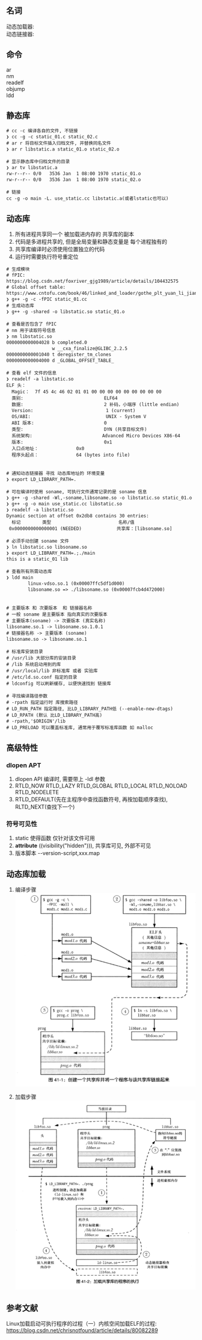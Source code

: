 ## 名词 
动态加载器:     
动态链接器:   

## 命令 
ar   
nm     
readelf     
objump   
ldd     



## 静态库
``` shell
# cc -c 编译各自的文件, 不链接
❯ cc -g -c static_01.c static_02.c 
# ar r 将目标文件插入归档文件, 并替换同名文件
❯ ar r libstatic.a static_01.o static_02.o

# 显示静态库中归档文件的目录
❯ ar tv libstatic.a
rw-r--r-- 0/0   3536 Jan  1 08:00 1970 static_01.o
rw-r--r-- 0/0   3536 Jan  1 08:00 1970 static_02.o

# 链接
cc -g -o main -L. use_static.cc libstatic.a(或者lstatic也可以)
```

## 动态库
1. 所有进程共享同一个 被加载进内存的 共享库的副本
2. 代码是多进程共享的, 但是全局变量和静态变量是 每个进程独有的 
3. 共享库编译时必须使用位置独立的代码
4. 运行时需要执行符号重定位 
``` shell
# 生成模块
# fPIC: https://blog.csdn.net/foxriver_gjg1989/article/details/104432575
# Global offset table: https://www.cntofu.com/book/46/linked_and_loader/gothe_plt_yuan_li_jian_xi.md
❯ g++ -g -c -fPIC static_01.cc
# 生成动态库 
❯ g++ -g -shared -o libstatic.so static_01.o

# 查看是否包含了 fPIC
# nm 用于读取符号信息  
❯ nm libstatic.so
0000000000004028 b completed.0
                 w __cxa_finalize@GLIBC_2.2.5
0000000000001040 t deregister_tm_clones
0000000000004000 d _GLOBAL_OFFSET_TABLE_

# 查看 elf 文件的信息
❯ readelf -a libstatic.so
ELF 头：
  Magic：  7f 45 4c 46 02 01 01 00 00 00 00 00 00 00 00 00 
  类别:                              ELF64
  数据:                              2 补码，小端序 (little endian)
  Version:                           1 (current)
  OS/ABI:                            UNIX - System V
  ABI 版本:                          0
  类型:                              DYN (共享目标文件)
  系统架构:                          Advanced Micro Devices X86-64
  版本:                              0x1
  入口点地址：              0x0
  程序头起点：              64 (bytes into file)


# 通知动态链接器 寻找 动态库地址的 环境变量
❯ export LD_LIBRARY_PATH=.  

# 可在编译时使用 soname, 可执行文件通常记录的是 soname 信息 
❯ g++ -g -shared -Wl,-soname,libsoname.so -o libstatic.so static_01.o
❯ g++ -g -o main use_static.cc libstatic.so
❯ readelf -a libstatic.so
Dynamic section at offset 0x2db8 contains 30 entries:
  标记        类型                         名称/值
 0x0000000000000001 (NEEDED)             共享库：[libsoname.so]

# 必须手动创建 soname 文件
❯ ln libstatic.so libsoname.so
❯ export LD_LIBRARY_PATH=.;./main
this is a static_01 lib

# 查看所有所需动态库 
❯ ldd main
        linux-vdso.so.1 (0x00007ffc5df1d000)
        libsoname.so => ./libsoname.so (0x00007fcb4d472000)


# 主要版本 和 次要版本  和 链接器名称   
# 一般 soname 是主要版本 指向真实的次要版本  
# 主要版本(soname) -> 次要版本 (真实名称)
libsoname.so.1 -> libsoname.so.1.0.1   
# 链接器名称 -> 主要版本 (soname)
libsoname.so -> libsoname.so.1

# 标准库安装目录   
# /usr/lib 大部分库的安装目录  
# /lib 系统启动用到的库   
# /usr/local/lib 非标准库 或者 实验库   
# /etc/ld.so.conf 指定的目录  
# ldconfig 可以刷新缓存, 以便快速找到 链接库 

# 寻找编译路径参数 
# -rpath 指定运行时 库搜索路径   
# LD_RUN_PATH 指定路径, 比LD_LIBRARY_PATH低 (--enable-new-dtags)
# LD_RPATH (默认 比LD_LIBRARY_PATH高)
# -rpath,'$ORIGIN'/lib
# LD_PRELOAD 可以覆盖标准库, 通常用于覆写标准库函数 如 malloc
```

## 高级特性 
### dlopen APT
1. dlopen API 编译时, 需要带上 -ldl 参数 
2. RTLD_NOW  RTLD_LAZY  RTLD_GLOBAL RTLD_LOCAL RTLD_NOLOAD RTLD_NODELETE
3. RTLD_DEFAULT(先在主程序中查找函数符号, 再按加载顺序查找), RLTD_NEXT(查找下一个) 

### 符号可见性
1. static 使得函数 仅针对该文件可用 
2. __attribute__ ((visibility("hidden"))), 共享库可见, 外部不可见 
3. 版本脚本  --version-script,xxx.map 


## 动态库加载  
1. 编译步骤 
![Dynamic](../asset/unix_dynamic_libn.png)

2. 加载步骤 
![load](../asset/unix_dynamic_load.png)


## 参考文献 
Linux加载启动可执行程序的过程（一）内核空间加载ELF的过程:  
https://blog.csdn.net/chrisnotfound/article/details/80082289

